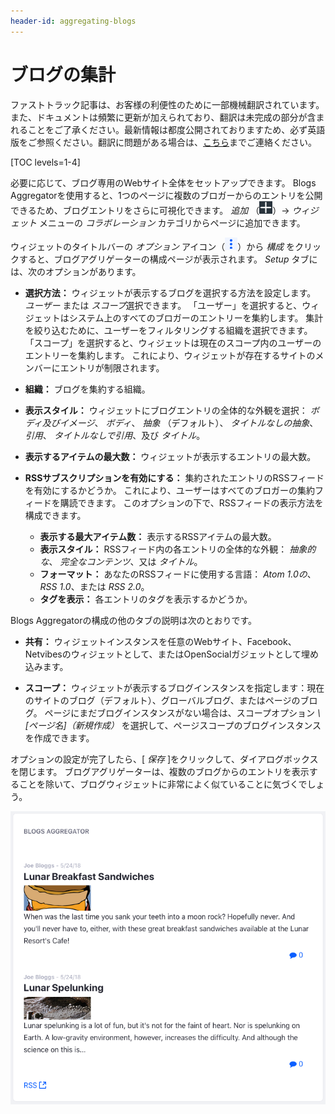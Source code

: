 ```yaml
---
header-id: aggregating-blogs
---
```


# ブログの集計

<p class="alert alert-info"><span class="wysiwyg-color-blue120">ファストトラック記事は、お客様の利便性のために一部機械翻訳されています。また、ドキュメントは頻繁に更新が加えられており、翻訳は未完成の部分が含まれることをご了承ください。最新情報は都度公開されておりますため、必ず英語版をご参照ください。翻訳に問題がある場合は、<a href="mailto:support-content-jp@liferay.com">こちら</a>までご連絡ください。</span></p>

[TOC levels=1-4]

必要に応じて、ブログ専用のWebサイト全体をセットアップできます。 Blogs Aggregatorを使用すると、1つのページに複数のブロガーからのエントリを公開できるため、ブログエントリをさらに可視化できます。 *追加* （![Add](../../../../images/icon-add-app.png)）→ *ウィジェット* メニューの *コラボレーション* カテゴリからページに追加できます。

ウィジェットのタイトルバーの *オプション* アイコン（![Options](../../../../images/icon-app-options.png)）から *構成* をクリックすると、ブログアグリゲーターの構成ページが表示されます。 *Setup* タブには、次のオプションがあります。

  - **選択方法：** ウィジェットが表示するブログを選択する方法を設定します。 *ユーザー* または *スコープ*選択できます。 「ユーザー」を選択すると、ウィジェットはシステム上のすべてのブロガーのエントリーを集約します。 集計を絞り込むために、ユーザーをフィルタリングする組織を選択できます。 「スコープ」を選択すると、ウィジェットは現在のスコープ内のユーザーのエントリーを集約します。 これにより、ウィジェットが存在するサイトのメンバーにエントリが制限されます。

  - **組織：** ブログを集約する組織。

  - **表示スタイル：** ウィジェットにブログエントリの全体的な外観を選択： *ボディ及びイメージ*、 *ボディ*、 *抽象* （デフォルト）、 *タイトルなしの抽象*、 *引用*、 *タイトルなしで引用*、及び *タイトル*。

  - **表示するアイテムの最大数：** ウィジェットが表示するエントリの最大数。

  - **RSSサブスクリプションを有効にする：** 集約されたエントリのRSSフィードを有効にするかどうか。 これにより、ユーザーはすべてのブロガーの集約フィードを購読できます。 このオプションの下で、RSSフィードの表示方法を構成できます。

      - **表示する最大アイテム数：** 表示するRSSアイテムの最大数。
      - **表示スタイル：** RSSフィード内の各エントリの全体的な外観： *抽象的な*、 *完全なコンテンツ*、又は *タイトル*。
      - **フォーマット：** あなたのRSSフィードに使用する言語： *Atom 1.0の*、 *RSS 1.0*、または *RSS 2.0*。
      - **タグを表示：** 各エントリのタグを表示するかどうか。

Blogs Aggregatorの構成の他のタブの説明は次のとおりです。

  - **共有：** ウィジェットインスタンスを任意のWebサイト、Facebook、Netvibesのウィジェットとして、またはOpenSocialガジェットとして埋め込みます。

  - **スコープ：** ウィジェットが表示するブログインスタンスを指定します：現在のサイトのブログ（デフォルト）、グローバルブログ、またはページのブログ。 ページにまだブログインスタンスがない場合は、スコープオプション *\ [ページ名\]（新規作成）* を選択して、ページスコープのブログインスタンスを作成できます。

オプションの設定が完了したら、[ *保存* ]をクリックして、ダイアログボックスを閉じます。 ブログアグリゲーターは、複数のブログからのエントリを表示することを除いて、ブログウィジェットに非常によく似ていることに気づくでしょう。

![図1：Blogs Aggregatorでは、さまざまなサイトの複数の作成者が作成したブログエントリを表示できます。](../../../../images/blogs-aggregator.png)
